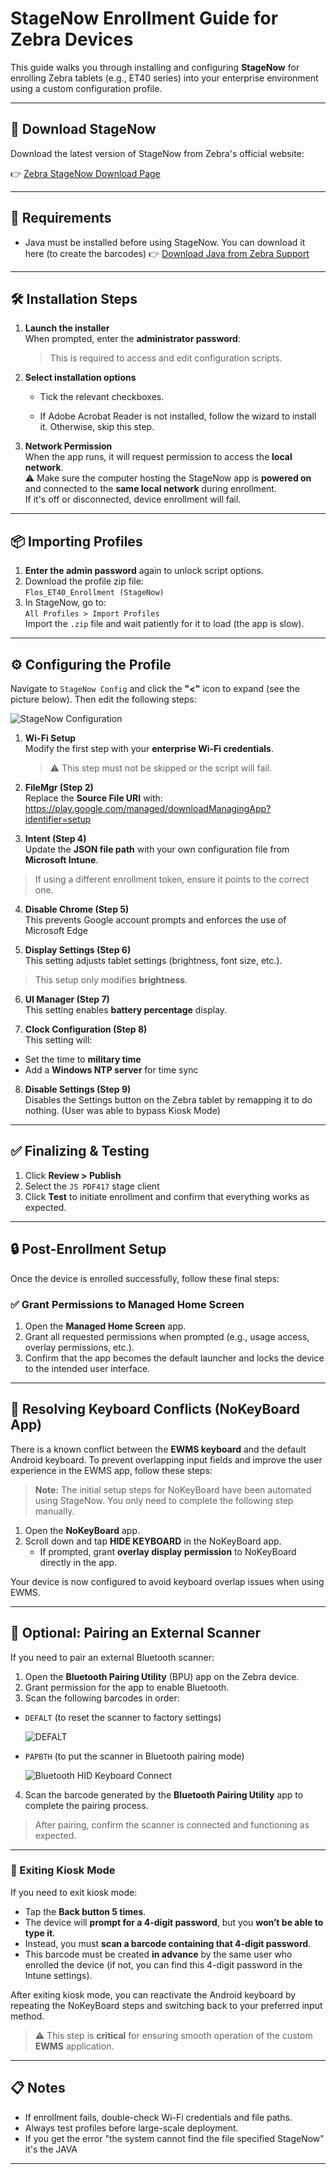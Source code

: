 # StageNow Enrollment Guide for Zebra Devices

This guide walks you through installing and configuring **StageNow** for enrolling Zebra tablets (e.g., ET40 series) into your enterprise environment using a custom configuration profile.

---

## 🔗 Download StageNow

Download the latest version of StageNow from Zebra's official website:

👉 [Zebra StageNow Download Page](https://www.zebra.com/us/en/support-downloads/software/mobile-computer-software/stagenow.html?downloadId=85083242-9046-4c7e-8dd7-7cb2d23cd168)

---

## 📝 Requirements

- Java must be installed before using StageNow. You can download it here (to create the barcodes)
  👉 [Download Java from Zebra Support](https://www.java.com/en/download/)

---

## 🛠️ Installation Steps

1. **Launch the installer**  
   When prompted, enter the **administrator password**:  
   > This is required to access and edit configuration scripts.

2. **Select installation options**  
   - Tick the relevant checkboxes.

   - If Adobe Acrobat Reader is not installed, follow the wizard to install it. Otherwise, skip this step.

3. **Network Permission**  
   When the app runs, it will request permission to access the **local network**.  
   ⚠️ Make sure the computer hosting the StageNow app is **powered on** and connected to the **same local network** during enrollment.  
   If it's off or disconnected, device enrollment will fail.

---

## 📦 Importing Profiles

1. **Enter the admin password** again to unlock script options.
2. Download the profile zip file:  
   `Flos_ET40_Enrollment (StageNow)`
3. In StageNow, go to:  
   `All Profiles > Import Profiles`  
   Import the `.zip` file and wait patiently for it to load (the app is slow).

---

## ⚙️ Configuring the Profile

Navigate to `StageNow Config` and click the **"<"** icon to expand (see the picture below). Then edit the following steps:

![StageNow Configuration](images/Picture1.png)

1. **Wi-Fi Setup**  
   Modify the first step with your **enterprise Wi-Fi credentials**.  
   > ⚠️ This step must not be skipped or the script will fail.

2. **FileMgr (Step 2)**  
   Replace the **Source File URI** with:  
    https://play.google.com/managed/downloadManagingApp?identifier=setup

3. **Intent (Step 4)**  
Update the **JSON file path** with your own configuration file from **Microsoft Intune**.  
> If using a different enrollment token, ensure it points to the correct one.

4. **Disable Chrome (Step 5)**  
This prevents Google account prompts and enforces the use of Microsoft Edge

5. **Display Settings (Step 6)**  
This setting adjusts tablet settings (brightness, font size, etc.).  
> This setup only modifies **brightness**.

6. **UI Manager (Step 7)**  
This setting enables **battery percentage** display.

7. **Clock Configuration (Step 8)**  
This setting will:
  - Set the time to **military time**  
  - Add a **Windows NTP server** for time sync

8. **Disable Settings (Step 9)**  
Disables the Settings button on the Zebra tablet by remapping it to do nothing. (User was able to bypass Kiosk Mode)

---

## ✅ Finalizing & Testing

1. Click **Review > Publish**
2. Select the `JS PDF417` stage client
3. Click **Test** to initiate enrollment and confirm that everything works as expected.

---

## 🔒 Post-Enrollment Setup

Once the device is enrolled successfully, follow these final steps:

### ✅ Grant Permissions to Managed Home Screen

1. Open the **Managed Home Screen** app.
2. Grant all requested permissions when prompted (e.g., usage access, overlay permissions, etc.).
3. Confirm that the app becomes the default launcher and locks the device to the intended user interface.

---

## 🧩 Resolving Keyboard Conflicts (NoKeyBoard App)

There is a known conflict between the **EWMS keyboard** and the default Android keyboard. To prevent overlapping input fields and improve the user experience in the EWMS app, follow these steps:

> **Note:** The initial setup steps for NoKeyBoard have been automated using StageNow. You only need to complete the following step manually.

1. Open the **NoKeyBoard** app.
2. Scroll down and tap **HIDE KEYBOARD** in the NoKeyBoard app.  
   - If prompted, grant **overlay display permission** to NoKeyBoard directly in the app.

Your device is now configured to avoid keyboard overlap issues when using EWMS.

---

## 🔗 Optional: Pairing an External Scanner

If you need to pair an external Bluetooth scanner:

1. Open the **Bluetooth Pairing Utility** (BPU) app on the Zebra device.
2. Grant permission for the app to enable Bluetooth.
3. Scan the following barcodes in order:
- `DEFALT` (to reset the scanner to factory settings)

  ![DEFALT](images/DEFALT.jpeg)
- `PAPBTH` (to put the scanner in Bluetooth pairing mode)

  ![Bluetooth HID Keyboard Connect](images/PAPBTH.jpeg)
4. Scan the barcode generated by the **Bluetooth Pairing Utility** app to complete the pairing process.

> After pairing, confirm the scanner is connected and functioning as expected.

---

### 🚪 Exiting Kiosk Mode

If you need to exit kiosk mode:

- Tap the **Back button 5 times**.
- The device will **prompt for a 4-digit password**, but you **won’t be able to type it**.
- Instead, you must **scan a barcode containing that 4-digit password**.
- This barcode must be created **in advance** by the same user who enrolled the device (if not, you can find this 4-digit password in the Intune settings).

After exiting kiosk mode, you can reactivate the Android keyboard by repeating the NoKeyBoard steps and switching back to your preferred input method.

> ⚠️ This step is **critical** for ensuring smooth operation of the custom **EWMS** application.

---

## 📋 Notes

- If enrollment fails, double-check Wi-Fi credentials and file paths.
- Always test profiles before large-scale deployment.
- If you get the error "the system cannot find the file specified StageNow" it's the JAVA

---


